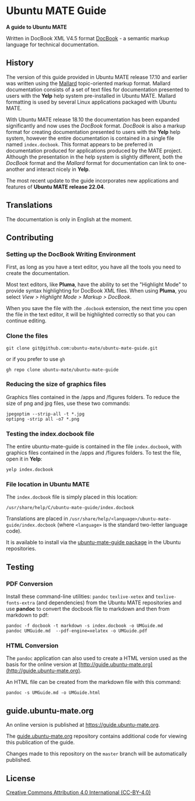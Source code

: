 # Ubuntu MATE Guide

**A guide to Ubuntu MATE**

Written in DocBook XML V4.5 format [DocBook](http://docbook.org/xml/4.5/docbookx.dtd) - a semantic markup language for technical documentation.

## History

The version of this guide provided in Ubuntu MATE release 17.10 and earlier was written using the [Mallard](http://projectmallard.org/index.html) topic-oriented markup format. Mallard documentation consists of a set of text files for documentation presented to users with the **Yelp** help system pre-installed in Ubuntu MATE. Mallard formatting is used by several Linux applications packaged with Ubuntu MATE.

With Ubuntu MATE release 18.10 the documentation has been expanded significantly and now uses the *DocBook* format. *DocBook* is also a markup format for creating documentation presented to users with the **Yelp** help system, however the entire documentation is contained in a single file named `index.docbook`. This format appears to be preferred in documentation produced for applications produced by the MATE project. Although the presentation in the help system is slightly different, both the *DocBook* format and the *Mallard* format for documentation can link to one-another and interact nicely in **Yelp**.

The most recent update to the guide incorporates new applications and features of **Ubuntu MATE release 22.04**.

## Translations

The documentation is only in English at the moment.

## Contributing

### Setting up the DocBook Writing Environment

First, as long as you have a text editor, you have all the tools you need to create the documentation.

Most text editors, like **Pluma**, have the ability to set the "Highlight Mode" to provide syntax highlighting for DocBook XML files. When using **Pluma**, you select *View > Highlight Mode > Markup > DocBook*.

When you save the file with the `.docbook` extension, the next time you open the file in the text editor, it will be highlighted correctly so that you can continue editing.

### Clone the files

```shell
git clone git@github.com:ubuntu-mate/ubuntu-mate-guide.git
```

or if you prefer to use `gh`

```shell
gh repo clone ubuntu-mate/ubuntu-mate-guide
```

### Reducing the size of graphics files

Graphics files contained in the /apps and /figures folders. To reduce the size of png and jpg files, use these two commands:

```shell
jpegoptim --strip-all -t *.jpg
optipng -strip all -o7 *.png
```

### Testing the index.docbook file

The entire ubuntu-mate-guide is contained in the file `index.docbook`, with graphics files contained in the /apps and /figures folders. To test the file, open it in **Yelp**:

```shell
yelp index.docbook
```

### File location in Ubuntu MATE

The `index.docbook` file is simply placed in this location:

    /usr/share/help/C/ubuntu-mate-guide/index.docbook

Translations are placed in `/usr/share/help/<language>/ubuntu-mate-guide/index.docbook` (where `<language>` is the standard two-letter language code).

It is available to install via the [ubuntu-mate-guide package](https://packages.ubuntu.com/noble/ubuntu-mate-guide) in the Ubuntu repositories.


## Testing

### PDF Conversion

Install these command-line utilities: `pandoc` `texlive-xetex` and `texlive-fonts-extra` (and dependencies) from the Ubuntu MATE repositories and use **pandoc** to convert the docbook file to markdown and then from markdown to pdf:

```shell
pandoc -f docbook -t markdown -s index.docbook -o UMGuide.md
pandoc UMGuide.md  --pdf-engine=xelatex -o UMGuide.pdf
```

### HTML Conversion

The `pandoc` application can also used to create a HTML version used as the basis for the online version at [http://guide.ubuntu-mate.org](http://guide.ubuntu-mate.org).

An HTML file can be created from the markdown file with this command:

```
pandoc -s UMGuide.md -o UMGuide.html
```

## guide.ubuntu-mate.org

An online version is published at <https://guide.ubuntu-mate.org>.

The [guide.ubuntu-mate.org](https://github.com/ubuntu-mate/guide.ubuntu-mate.org)
repository contains additional code for viewing this publication of the guide.

Changes made to this repository on the `master` branch will be automatically published.


## License

[Creative Commons Attribution 4.0 International (CC-BY-4.0)](LICENSE)
